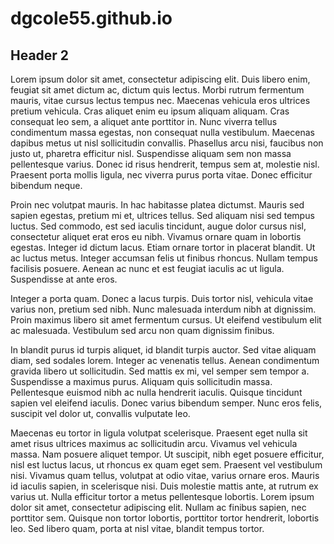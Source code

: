 # dgcole55.github.io
## Header 2
Lorem ipsum dolor sit amet, consectetur adipiscing elit. Duis libero enim, feugiat sit amet dictum ac, dictum quis lectus. Morbi rutrum fermentum mauris, vitae cursus lectus tempus nec. Maecenas vehicula eros ultrices pretium vehicula. Cras aliquet enim eu ipsum aliquam aliquam. Cras consequat leo sem, a aliquet ante porttitor in. Nunc viverra tellus condimentum massa egestas, non consequat nulla vestibulum. Maecenas dapibus metus ut nisl sollicitudin convallis. Phasellus arcu nisi, faucibus non justo ut, pharetra efficitur nisl. Suspendisse aliquam sem non massa pellentesque varius. Donec id risus hendrerit, tempus sem at, molestie nisl. Praesent porta mollis ligula, nec viverra purus porta vitae. Donec efficitur bibendum neque.

Proin nec volutpat mauris. In hac habitasse platea dictumst. Mauris sed sapien egestas, pretium mi et, ultrices tellus. Sed aliquam nisi sed tempus luctus. Sed commodo, est sed iaculis tincidunt, augue dolor cursus nisl, consectetur aliquet erat eros eu nibh. Vivamus ornare quam in lobortis egestas. Integer id dictum lacus. Etiam ornare tortor in placerat blandit. Ut ac luctus metus. Integer accumsan felis ut finibus rhoncus. Nullam tempus facilisis posuere. Aenean ac nunc et est feugiat iaculis ac ut ligula. Suspendisse at ante eros.

Integer a porta quam. Donec a lacus turpis. Duis tortor nisl, vehicula vitae varius non, pretium sed nibh. Nunc malesuada interdum nibh at dignissim. Proin maximus libero sit amet fermentum cursus. Ut eleifend vestibulum elit ac malesuada. Vestibulum sed arcu non quam dignissim finibus.

In blandit purus id turpis aliquet, id blandit turpis auctor. Sed vitae aliquam diam, sed sodales lorem. Integer ac venenatis tellus. Aenean condimentum gravida libero ut sollicitudin. Sed mattis ex mi, vel semper sem tempor a. Suspendisse a maximus purus. Aliquam quis sollicitudin massa. Pellentesque euismod nibh ac nulla hendrerit iaculis. Quisque tincidunt sapien vel eleifend iaculis. Donec varius bibendum semper. Nunc eros felis, suscipit vel dolor ut, convallis vulputate leo.

Maecenas eu tortor in ligula volutpat scelerisque. Praesent eget nulla sit amet risus ultrices maximus ac sollicitudin arcu. Vivamus vel vehicula massa. Nam posuere aliquet tempor. Ut suscipit, nibh eget posuere efficitur, nisl est luctus lacus, ut rhoncus ex quam eget sem. Praesent vel vestibulum nisi. Vivamus quam tellus, volutpat at odio vitae, varius ornare eros. Mauris id iaculis sapien, in scelerisque nisi. Duis molestie mattis ante, at rutrum ex varius ut. Nulla efficitur tortor a metus pellentesque lobortis. Lorem ipsum dolor sit amet, consectetur adipiscing elit. Nullam ac finibus sapien, nec porttitor sem. Quisque non tortor lobortis, porttitor tortor hendrerit, lobortis leo. Sed libero quam, porta at nisl vitae, blandit tempus tortor.

